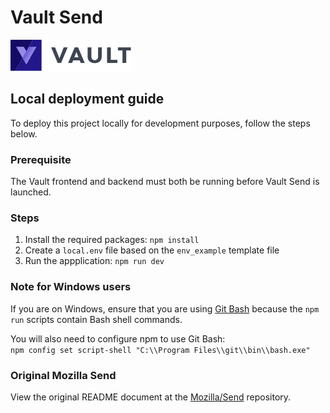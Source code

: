 # Vault Send 

[![Vault Send](./assets/icon.svg)](https://send.firefox.com/)

## Local deployment guide

To deploy this project locally for development purposes, follow the steps below.

### Prerequisite
The Vault frontend and backend must both be running before Vault Send is launched.

### Steps

1. Install the required packages: `npm install`
2. Create a `local.env` file based on the `env_example` template file
3. Run the appplication: `npm run dev`

### Note for Windows users

If you are on Windows, ensure that you are using [Git Bash](https://git-scm.com/downloads) because the `npm run` scripts contain Bash shell commands.

You will also need to configure npm to use Git Bash:  
`npm config set script-shell "C:\\Program Files\\git\\bin\\bash.exe"`

### Original Mozilla Send

View the original README document at the [Mozilla/Send](https://github.com/mozilla/send) repository.